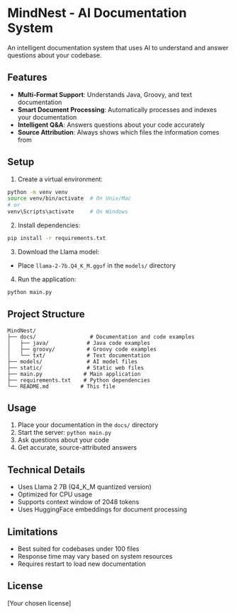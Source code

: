 # MindNest - AI Documentation System

An intelligent documentation system that uses AI to understand and answer questions about your codebase.

## Features

- **Multi-Format Support**: Understands Java, Groovy, and text documentation
- **Smart Document Processing**: Automatically processes and indexes your documentation
- **Intelligent Q&A**: Answers questions about your code accurately
- **Source Attribution**: Always shows which files the information comes from

## Setup

1. Create a virtual environment:
```bash
python -m venv venv
source venv/bin/activate  # On Unix/Mac
# or
venv\Scripts\activate     # On Windows
```

2. Install dependencies:
```bash
pip install -r requirements.txt
```

3. Download the Llama model:
- Place `llama-2-7b.Q4_K_M.gguf` in the `models/` directory

4. Run the application:
```bash
python main.py
```

## Project Structure

```
MindNest/
├── docs/                 # Documentation and code examples
│   ├── java/            # Java code examples
│   ├── groovy/          # Groovy code examples
│   └── txt/             # Text documentation
├── models/              # AI model files
├── static/              # Static web files
├── main.py             # Main application
├── requirements.txt    # Python dependencies
└── README.md          # This file
```

## Usage

1. Place your documentation in the `docs/` directory
2. Start the server: `python main.py`
3. Ask questions about your code
4. Get accurate, source-attributed answers

## Technical Details

- Uses Llama 2 7B (Q4_K_M quantized version)
- Optimized for CPU usage
- Supports context window of 2048 tokens
- Uses HuggingFace embeddings for document processing

## Limitations

- Best suited for codebases under 100 files
- Response time may vary based on system resources
- Requires restart to load new documentation

## License

[Your chosen license] 